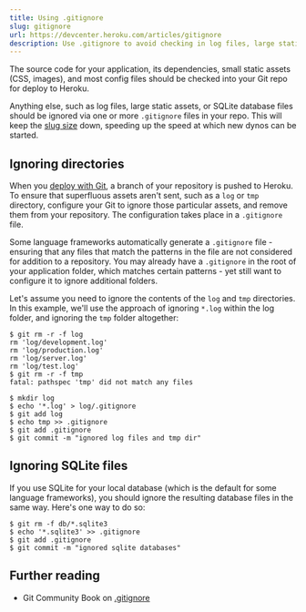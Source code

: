 ```yaml
---
title: Using .gitignore
slug: gitignore
url: https://devcenter.heroku.com/articles/gitignore
description: Use .gitignore to avoid checking in log files, large static assets and other files in order to keep down slug size and speed up dyno start time.
---
```


<!-- #HOME: http://devcenter.heroku.com/articles/gitignore -->
The source code for your application, its dependencies, small static assets (CSS, images), and most config files should be checked into your Git repo for deploy to Heroku.

Anything else, such as log files, large static assets, or SQLite database files should be ignored via one or more `.gitignore` files in your repo.  This will keep the [slug size](slug-compiler) down, speeding up the speed at which new dynos can be started.

## Ignoring directories

When you [deploy with Git](git), a branch of your repository is pushed to Heroku.  To ensure that superfluous assets aren't sent, such as a `log` or `tmp` directory, configure your Git to ignore those particular assets, and remove them from your repository.  The configuration takes place in a `.gitignore` file.

Some language frameworks automatically generate a `.gitignore` file - ensuring that any files that match the patterns in the file are not considered for addition to a repository.  You may already have a `.gitignore` in the root of your application folder, which matches certain patterns - yet still want to configure it to ignore additional folders. 

Let's assume you need to ignore the contents of the `log` and `tmp`
directories.  In this example, we'll use the approach of ignoring `*.log` within
the log folder, and ignoring the `tmp` folder altogether:

```term
$ git rm -r -f log
rm 'log/development.log'
rm 'log/production.log'
rm 'log/server.log'
rm 'log/test.log'
$ git rm -r -f tmp
fatal: pathspec 'tmp' did not match any files

$ mkdir log
$ echo '*.log' > log/.gitignore
$ git add log
$ echo tmp >> .gitignore
$ git add .gitignore
$ git commit -m "ignored log files and tmp dir"
```

## Ignoring SQLite files

If you use SQLite for your local database (which is the default for some language frameworks), you should ignore the resulting database files in the same way.  Here's one way to do so:

```term
$ git rm -f db/*.sqlite3
$ echo '*.sqlite3' >> .gitignore
$ git add .gitignore
$ git commit -m "ignored sqlite databases"
```

Further reading
---------------

* Git Community Book on [.gitignore](http://book.git-scm.com/4_ignoring_files.html)
 